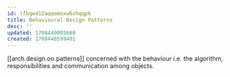 ```yaml
---
id: lfbge412aqqemoxw6xhqqpk
title: Behavioural Design Patterns
desc: ''
updated: 1708449005669
created: 1708448599401
---
```


[[arch.design.oo.patterns]] concerned with the behaviour i.e. the algorithm, responsibilities and communication among objects.

